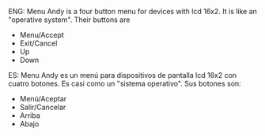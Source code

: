 
ENG: Menu Andy is a four button menu for devices with lcd 16x2. It is like an "operative system".
Their buttons are
* Menu/Accept 
* Exit/Cancel
* Up
* Down



ES: Menu Andy es un menú para dispositivos de pantalla lcd 16x2 con cuatro botones. Es casi como un "sistema operativo".
Sus botones son:
* Menú/Aceptar
* Salir/Cancelar
* Arriba
* Abajo
